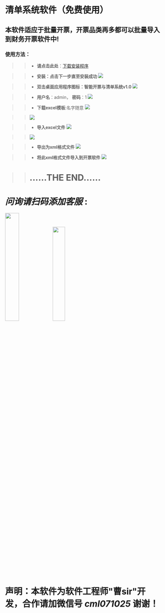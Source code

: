 ﻿# 清单系统软件（免费使用）
## 本软件适应于批量开票，开票品类再多都可以批量导入到财务开票软件中!
 ### 使用方法：

>> +  **请点击此处**：[下载安装程序](https://0.553xyz.xyz/api/v3/file/source/640/%E6%99%BA%E8%83%BD%E5%BC%80%E7%A5%A8%E4%B8%8E%E6%B8%85%E5%8D%95%E7%B3%BB%E7%BB%9FV1.0.exe?sign=IgDMW4T5jIeTBaakI9jXkf7bTRAuFOSsB44N25lfZeI%3D%3A0)     

>> +  **安装：点击下一步直至安装成功**
![](https://0.553xyz.xyz/api/v3/file/source/686/1.png?sign=JGcTQ8OVe3qDgAHPKvmH0-UyVTCSXm45WCqDD-0Gm18%3D%3A0)
 
>> +  **双击桌面应用程序图标：智能开票与清单系统v1.0**
![](https://0.553xyz.xyz/api/v3/file/source/682/3.png?sign=bohnkHmyS1jpMIImPgsDR9lXKoO1cHnNFz1a9stPV_w%3D%3A0)

>> +  **用户名**：admin， **密码**：1
![](https://0.553xyz.xyz/api/v3/file/source/683/4.png?sign=oCzvQseRKRgxEQpoJdXBm8yVm3RuWSHLke78F1VkCY8%3D%3A0)

>> +  **下载excel模板**:名字随意
![](https://0.553xyz.xyz/api/v3/file/source/684/5.png?sign=dk-UM8GpRDcfZgnBwJJ7fCgwDmYjTwq5wS8pgz2BpXM%3D%3A0)


>>![](https://0.553xyz.xyz/api/v3/file/source/685/6.png?sign=AwJicg0WDfTwah4NC9IL1ojo00yH7fB9uo2yFyp-qko%3D%3A0)

>> +  **导入excel文件**
![](https://0.553xyz.xyz/api/v3/file/source/677/7.png?sign=APRFHVOHDjtTtJ3bIAZt3mkmJ3U7Yohc12EJ0Hh52Uc%3D%3A0)

>>![](https://0.553xyz.xyz/api/v3/file/source/678/8.png?sign=CEoTcwhgwzNUpCMSZbBmQTF58xjGFCCU5o9RaBFHp0Y%3D%3A0)


>> +  **导出为xml格式文件**
![](https://0.553xyz.xyz/api/v3/file/source/679/9.png?sign=kx2l-IOM2mM4Ei-zqF3y_-WqmFTmpKjhwdj3CCEMnbs%3D%3A0)

>> +  **将此xml格式文件导入到开票软件**
![](https://0.553xyz.xyz/api/v3/file/source/681/11.png?sign=VdJyyrMg0ianShazEWbOBx6f0MSfV5UxAYdnDLuEjGc%3D%3A0)

>>  # ......THE END......

# *问询请扫码添加客服* : 
<img src="https://0.553xyz.xyz/api/v3/file/source/688/%E4%BA%8C%E7%BB%B4%E7%A0%811.jpg?sign=ovxYh5gBuQHxcpPgrcJuPniy0oGgajKaamGUNKxmCHI%3D%3A0" width="30%">  <img src="https://0.553xyz.xyz/api/v3/file/source/689/%E4%BA%8C%E7%BB%B4%E7%A0%812.jpg?sign=f0N6BjOJ1t1YMXWAexyRT_xuwjd9oFQrYZI0SflZ7pI%3D%3A0" width="28%">
# 声明：本软件为软件工程师"曹sir"开发，合作请加微信号 *cml071025* 谢谢！

